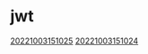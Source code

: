# jwt
[20221003151025](/zet/20221003151025/README.md)
[20221003151024](/zet/20221003151024/README.md)


